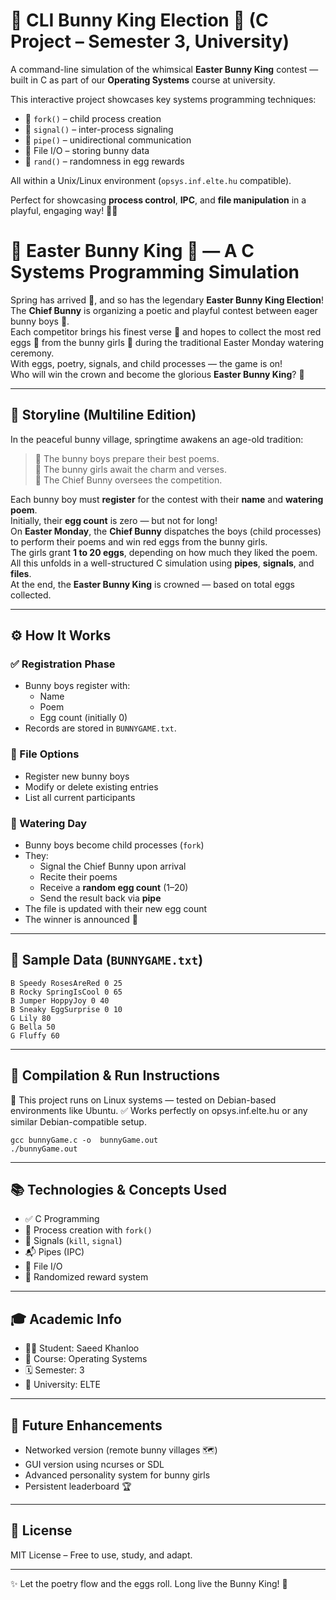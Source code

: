 # 🐰 CLI Bunny King Election 👑 (C Project – Semester 3, University)

A command-line simulation of the whimsical **Easter Bunny King** contest — built in C as part of our **Operating Systems** course at university.

This interactive project showcases key systems programming techniques:

- 👶 `fork()` – child process creation
- 📢 `signal()` – inter-process signaling
- 📨 `pipe()` – unidirectional communication
- 💾 File I/O – storing bunny data
- 🎲 `rand()` – randomness in egg rewards

All within a Unix/Linux environment (`opsys.inf.elte.hu` compatible).

Perfect for showcasing **process control**, **IPC**, and **file manipulation** in a playful, engaging way! 🧠🐣

# 🐰 Easter Bunny King 👑 — A C Systems Programming Simulation

Spring has arrived 🌸, and so has the legendary **Easter Bunny King Election**!  
The **Chief Bunny** is organizing a poetic and playful contest between eager bunny boys 🐇.  
Each competitor brings his finest verse 💌 and hopes to collect the most red eggs 🥚 from the bunny girls 🐰 during the traditional Easter Monday watering ceremony.  
With eggs, poetry, signals, and child processes — the game is on!  
Who will win the crown and become the glorious **Easter Bunny King**? 👑

---

## 📜 Storyline (Multiline Edition)

In the peaceful bunny village, springtime awakens an age-old tradition:  
> 🐇 The bunny boys prepare their best poems.  
> 🐰 The bunny girls await the charm and verses.  
> 👑 The Chief Bunny oversees the competition.  

Each bunny boy must **register** for the contest with their **name** and **watering poem**.  
Initially, their **egg count** is zero — but not for long!  
On **Easter Monday**, the **Chief Bunny** dispatches the boys (child processes)  
to perform their poems and win red eggs from the bunny girls.  
The girls grant **1 to 20 eggs**, depending on how much they liked the poem.  
All this unfolds in a well-structured C simulation using **pipes**, **signals**, and **files**.  
At the end, the **Easter Bunny King** is crowned — based on total eggs collected.

---


## ⚙️ How It Works

### ✅ Registration Phase
- Bunny boys register with:
  - Name
  - Poem
  - Egg count (initially 0)
- Records are stored in `BUNNYGAME.txt`.

### 🧼 File Options
- Register new bunny boys
- Modify or delete existing entries
- List all current participants

### 🐣 Watering Day
- Bunny boys become child processes (`fork`)
- They:
  - Signal the Chief Bunny upon arrival
  - Recite their poems
  - Receive a **random egg count** (1–20)
  - Send the result back via **pipe**
- The file is updated with their new egg count
- The winner is announced 🎉

---

## 📄 Sample Data (`BUNNYGAME.txt`)

```
B Speedy RosesAreRed 0 25
B Rocky SpringIsCool 0 65
B Jumper HoppyJoy 0 40
B Sneaky EggSurprise 0 10
G Lily 80
G Bella 50
G Fluffy 60
```

---

## 🚀 Compilation & Run Instructions

🐧 This project runs on Linux systems — tested on Debian-based environments like Ubuntu.
✅ Works perfectly on opsys.inf.elte.hu or any similar Debian-compatible setup.

```
gcc bunnyGame.c -o  bunnyGame.out
./bunnyGame.out
```

---

## 📚 Technologies & Concepts Used

- ✅ C Programming
- 🧵 Process creation with `fork()`
- 📢 Signals (`kill`, `signal`)
- 📬 Pipes (IPC)
- 💾 File I/O
- 🎲 Randomized reward system

---

## 🎓 Academic Info

- 👨‍🎓 Student: Saeed Khanloo  
- 🧪 Course: Operating Systems  
- 🗓️ Semester: 3  
- 🏫 University: ELTE

---

## 🧪 Future Enhancements

- Networked version (remote bunny villages 🗺️)
- GUI version using ncurses or SDL
- Advanced personality system for bunny girls
- Persistent leaderboard 🏆

---

## 🪪 License

MIT License – Free to use, study, and adapt.

---

✨ Let the poetry flow and the eggs roll. Long live the Bunny King! 👑
